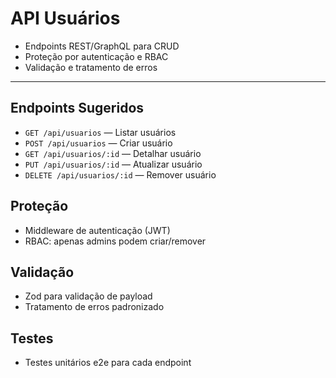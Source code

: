 # API Usuários

- Endpoints REST/GraphQL para CRUD
- Proteção por autenticação e RBAC
- Validação e tratamento de erros

---

## Endpoints Sugeridos

- `GET /api/usuarios` — Listar usuários
- `POST /api/usuarios` — Criar usuário
- `GET /api/usuarios/:id` — Detalhar usuário
- `PUT /api/usuarios/:id` — Atualizar usuário
- `DELETE /api/usuarios/:id` — Remover usuário

## Proteção

- Middleware de autenticação (JWT)
- RBAC: apenas admins podem criar/remover

## Validação

- Zod para validação de payload
- Tratamento de erros padronizado

## Testes

- Testes unitários e2e para cada endpoint

